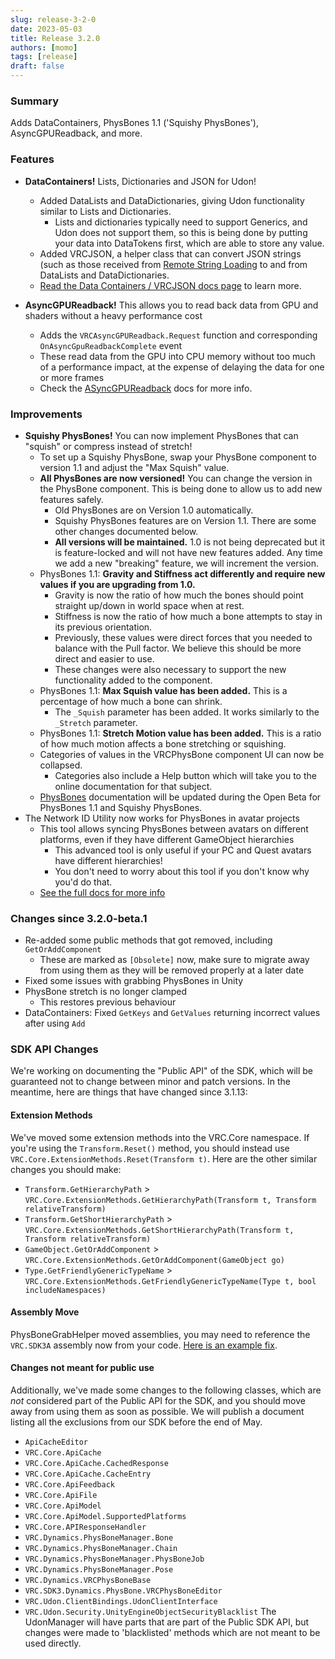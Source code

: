 ```yaml
---
slug: release-3-2-0
date: 2023-05-03
title: Release 3.2.0
authors: [momo]
tags: [release]
draft: false
---
```

### Summary

Adds DataContainers, PhysBones 1.1 ('Squishy PhysBones'), AsyncGPUReadback, and more.

### Features

- **DataContainers!** Lists, Dictionaries and JSON for Udon!
    - Added DataLists and DataDictionaries, giving Udon functionality similar to Lists and Dictionaries.
        - Lists and dictionaries typically need to support Generics, and Udon does not support them, so this is being done by putting your data into DataTokens first, which are able to store any value.
    - Added VRCJSON, a helper class that can convert JSON strings (such as those received from [Remote String Loading](/worlds/udon/string-loading) to and from DataLists and DataDictionaries.
    - [Read the Data Containers / VRCJSON docs page](/worlds/udon/data-containers) to learn more.

- **AsyncGPUReadback!** This allows you to read back data from GPU and shaders without a heavy performance cost
    - Adds the `VRCAsyncGPUReadback.Request` function and corresponding `OnAsyncGpuReadbackComplete` event
    - These read data from the GPU into CPU memory without too much of a performance impact, at the expense of delaying the data for one or more frames
    - Check the [ASyncGPUReadback](/worlds/vrc-graphics/asyncgpureadback) docs for more info.

<!--truncate-->

### Improvements

- **Squishy PhysBones!** You can now implement PhysBones that can "squish" or compress instead of stretch!
    - To set up a Squishy PhysBone, swap your PhysBone component to version 1.1 and adjust the "Max Squish" value.
    - **All PhysBones are now versioned!** You can change the version in the PhysBone component. This is being done to allow us to add new features safely.
        - Old PhysBones are on Version 1.0 automatically.
        - Squishy PhysBones features are on Version 1.1. There are some other changes documented below.
        - **All versions will be maintained.** 1.0 is not being deprecated but it is feature-locked and will not have new features added. Any time we add a new "breaking" feature, we will increment the version.
    - PhysBones 1.1: **Gravity and Stiffness act differently and require new values if you are upgrading from 1.0.**
        - Gravity is now the ratio of how much the bones should point straight up/down in world space when at rest.
        - Stiffness is now the ratio of how much a bone attempts to stay in its previous orientation.
        - Previously, these values were direct forces that you needed to balance with the Pull factor. We believe this should be more direct and easier to use.
        - These changes were also necessary to support the new functionality added to the component.
    - PhysBones 1.1: **Max Squish value has been added.** This is a percentage of how much a bone can shrink.
        - The `_Squish` parameter has been added. It works similarly to the `_Stretch` parameter.
    - PhysBones 1.1: **Stretch Motion value has been added.** This is a ratio of how much motion affects a bone stretching or squishing.
    - Categories of values in the VRCPhysBone component UI can now be collapsed.
        - Categories also include a Help button which will take you to the online documentation for that subject.
    - [PhysBones](/avatars/avatar-dynamics/physbones) documentation will be updated during the Open Beta for PhysBones 1.1 and Squishy PhysBones.
- The Network ID Utility now works for PhysBones in avatar projects
    - This tool allows syncing PhysBones between avatars on different platforms, even if they have different GameObject hierarchies
        - This advanced tool is only useful if your PC and Quest avatars have different hierarchies!
        - You don't need to worry about this tool if you don't know why you'd do that.
    - [See the full docs for more info](/worlds/udon/networking/network-id-utility)

### Changes since 3.2.0-beta.1
- Re-added some public methods that got removed, including `GetOrAddComponent`
    - These are marked as `[Obsolete]` now, make sure to migrate away from using them as they will be removed properly at a later date
- Fixed some issues with grabbing PhysBones in Unity
- PhysBone stretch is no longer clamped
    - This restores previous behaviour
- DataContainers: Fixed `GetKeys` and `GetValues` returning incorrect values after using `Add`

### SDK API Changes
We're working on documenting the "Public API" of the SDK, which will be guaranteed not to change between minor and patch versions. In the meantime, here are things that have changed since 3.1.13:

#### Extension Methods
We've moved some extension methods into the VRC.Core namespace.
If you're using the `Transform.Reset()` method, you should instead use `VRC.Core.ExtensionMethods.Reset(Transform t)`.
Here are the other similar changes you should make:
- `Transform.GetHierarchyPath` > `VRC.Core.ExtensionMethods.GetHierarchyPath(Transform t, Transform relativeTransform)`
- `Transform.GetShortHierarchyPath` > `VRC.Core.ExtensionMethods.GetShortHierarchyPath(Transform t, Transform relativeTransform)`
- `GameObject.GetOrAddComponent` > `VRC.Core.ExtensionMethods.GetOrAddComponent(GameObject go)`
- `Type.GetFriendlyGenericTypeName` > `VRC.Core.ExtensionMethods.GetFriendlyGenericTypeName(Type t, bool includeNamespaces)`

#### Assembly Move

PhysBoneGrabHelper moved assemblies, you may need to reference the `VRC.SDK3A` assembly now from your code. [Here is an example fix](https://github.com/BlackStartx/VRC-Gesture-Manager/pull/22).

#### Changes not meant for public use
Additionally, we've made some changes to the following classes, which are _not_ considered part of the Public API for the SDK, and you should move away from using them as soon as possible.
We will publish a document listing all the exclusions from our SDK before the end of May.
- `ApiCacheEditor`
- `VRC.Core.ApiCache`
- `VRC.Core.ApiCache.CachedResponse`
- `VRC.Core.ApiCache.CacheEntry`
- `VRC.Core.ApiFeedback`
- `VRC.Core.ApiFile`
- `VRC.Core.ApiModel`
- `VRC.Core.ApiModel.SupportedPlatforms`
- `VRC.Core.APIResponseHandler`
- `VRC.Dynamics.PhysBoneManager.Bone`
- `VRC.Dynamics.PhysBoneManager.Chain`
- `VRC.Dynamics.PhysBoneManager.PhysBoneJob`
- `VRC.Dynamics.PhysBoneManager.Pose`
- `VRC.Dynamics.VRCPhysBoneBase`
- `VRC.SDK3.Dynamics.PhysBone.VRCPhysBoneEditor`
- `VRC.Udon.ClientBindings.UdonClientInterface`
- `VRC.Udon.Security.UnityEngineObjectSecurityBlacklist`
  The UdonManager will have parts that are part of the Public SDK API, but changes were made to 'blacklisted' methods which are not meant to be used directly.